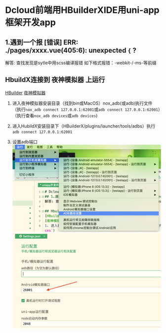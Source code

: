 # Dcloud前端用HBuilderXIDE用uni-app框架开发app
## 1.遇到一个报 [错误] ERR: ./pages/xxxx.vue(405:6): unexpected `{` ?
解答: 查找发现是sytle中用scss编译报错 如下格式报错：-webkit-/-ms-等前缀

## HbuildX连接到 夜神模拟器 上运行
[HBuilder](https://www.dcloud.io/hbuilderx.html)
[夜神模拟器](https://www.yeshen.com/)
1. 进入夜神模拟器安装目录（找到bin或MacOS）nox_adb(或adb)执行文件（执行`nox_adb connect 127.0.0.1:62001`或`adb connect 127.0.0.1:62001`）（执行查看`nox_adb devices`或`adb devices`)

2. 进入HubildX安装目录下（HBuilderX/plugins/launcher/tools/adbs）执行 `adb connect 127.0.0.1:62001`

3. 设置adb端口
![进入设置](./uniapp_imgs/adb_hbuildx.png)
![设置adb端口](./uniapp_imgs/adb_set.png)
